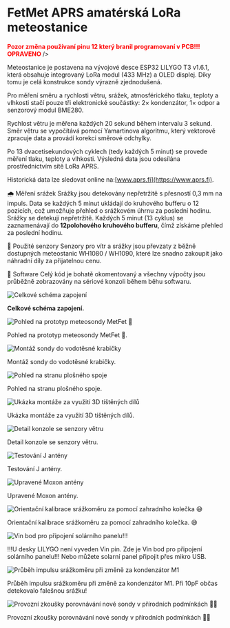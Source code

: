 <!-- formatovani Markdown nebo html
kdyz neni obrazek 800x600 
<img src="Obrazky/obrazek.jpg" width="400" alt="náhled" />
<p>Celkové schéma zapojení.</p>
<img src="Obrazky/20250606_231952.jpg" width="800" height="600" alt="schema" /></p> 
-->

# FetMet APRS amatérská LoRa meteostanice
<span style="color:red;"><strong>Pozor změna používaní pinu 12 který branil programovaní v PCB!!! OPRAVENO </strong></span>/></p> 
Meteostanice je postavena na vývojové desce ESP32 LILYGO T3 v1.6.1, která obsahuje integrovaný LoRa modul (433 MHz) a OLED displej. Díky tomu je celá konstrukce sondy výrazně zjednodušená.

Pro měření směru a rychlosti větru, srážek, atmosférického tlaku, teploty a vlhkosti stačí pouze tři elektronické součástky:
2× kondenzátor, 1× odpor a senzorový modul BME280.

Rychlost větru je měřena každých 20 sekund během intervalu 3 sekund.
Směr větru se vypočítává pomocí Yamartinova algoritmu, který vektorově zpracuje data a provádí korekci směrové odchylky.

Po 13 dvacetisekundových cyklech (tedy každých 5 minut) se provede měření tlaku, teploty a vlhkosti. Výsledná data jsou odesílána prostřednictvím sítě LoRa APRS.

Historická data lze sledovat online na:[www.aprs.fi](https://www.aprs.fi).

🌧️ Měření srážek
Srážky jsou detekovány nepřetržitě s přesností 0,3 mm na impuls.
Data se každých 5 minut ukládají do kruhového bufferu o 12 pozicích, což umožňuje přehled o srážkovém úhrnu za poslední hodinu.
Srážky se detekují nepřetržitě. Každých 5 minut (13 cyklus) se zaznamenávají do **12polohového kruhového bufferu**, čímž získáme přehled za poslední hodinu.

🔩 Použité senzory
Senzory pro vítr a srážky jsou převzaty z běžně dostupných meteostanic WH1080 / WH1090, které lze snadno zakoupit jako náhradní díly za přijatelnou cenu.

🧠 Software
Celý kód je bohatě okomentovaný a všechny výpočty jsou průběžně zobrazovány na sériové konzoli během běhu softwaru.

![Celkové schéma zapojení](Obrazky/fet-wx.svg)

**Celkové schéma zapojení.**

![Pohled na prototyp meteosondy MetFet 🙂](Obrazky/20250606_231952.jpg)

Pohled na prototyp meteosondy MetFet 🙂.

![Montáž sondy do vodotěsné krabičky](Obrazky/20250604_143648.jpg)

Montáž sondy do vodotěsné krabičky.

![Pohled na stranu plošného spoje](Obrazky/20250604_133616.jpg)

Pohled na stranu plošného spoje.

![Ukázka montáže za využití 3D tištěných dílů](Obrazky/20250620_184324.jpg)

Ukázka montáže za využití 3D tištěných dílů.

![Detail konzole se senzory větru](Obrazky/20250620_184329.jpg)

Detail konzole se senzory větru.

![Testování J antény](Obrazky/20240724_181448.jpg)

Testování J antény.

![Upravené Moxon antény](Obrazky/20240807_154659.jpg)

Upravené Moxon antény.

![Orientační kalibrace srážkoměru za pomocí zahradního kolečka 😅](Obrazky/20250605_061626.jpg)

Orientační kalibrace srážkoměru za pomocí zahradního kolečka. 😅

![Vin bod pro připojení solárního panelu!!!](Obrazky/20250613_223206.jpg)

!!!U desky LILYGO není vyveden Vin pin. Zde je Vin bod pro připojení solárního panelu!!!
Nebo můžete solarní panel připojit přes mikro USB.

![Průběh impulsu srážkoměru při změně za kondenzátor M1](Obrazky/20250615_195441.jpg)

Průběh impulsu srážkoměru při změně za kondenzátor M1. Při 10pF občas detekovalo falešnou srážku!

![Provozní zkoušky porovnávání nové sondy v přírodních podmínkách 💪😁](Obrazky/20250620_190045.jpg)

Provozní zkoušky porovnávání nové sondy v přírodních podmínkách 💪😁



